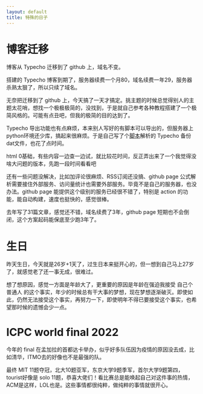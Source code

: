 ```yaml
---
layout: default
title: 特殊的日子
---
```


# 博客迁移
博客从 Typecho 迁移到了 github 上，域名不变。

搭建的 Typecho 博客到期了，服务器续费一个月80，域名续费一年29，服务器杀熟太狠了，所以只续了域名。

无奈把迁移到了 github 上，今天搞了一天才搞定。挑主题的时候总觉得别人的主题太花哨，想找一个极极极简的，没找到，于是就自己参考各种教程搭建了一个极简风格的。可能有点丑吧，但我的极简的目的达到了。

Typecho 导出功能也有点麻烦，本来别人写好的有脚本可以导出的，但服务器上python环境还少库，搞起来很麻烦。于是自己写了个[脚本](https://gist.github.com/wa008/7e81528e8831fb0caccd41c3e4ff29ea)解析的 Typecho 备份dat文件，也花了点时间。

html 0基础，有些内容一边查一边试，就比较花时间，反正弄出来了一个我觉得没啥大问题的版本，先跑一段时间看看吧

还有一些问题没解决，比如加评论很麻烦、RSS订阅还没搞、github page 公式解析需要接住外部服务、访问量统计也需要外部服务。毕竟不是自己的服务器，也没办法。github page 能提供这个级别的服务已经很不错了，特别是 action 的功能，能自动构建，速度也挺快的，感觉很棒。

去年写了31篇文章，感觉还不错，域名续费了3年，github page 短期也不会倒闭，这个方案起码能保底至少跑3年了。

# 生日
昨天生日，今天就是26岁+1天了，过生日本来挺开心的，但一想到自己马上27岁了，就感觉老了还一事无成，很难过。

想了想原因，感觉一方面是年龄大了，更重要的原因是年龄在强迫我接受 自己个普通人 的这个事实，年少的时候总有干大事的梦想，现在梦想逐渐破灭。即使如此，仍然无法接受这个事实，再努力一下，即使明年不得已要接受这个事实，也希望那时候的遗憾会少一点。

# ICPC world final 2022
今年的 final 在孟加拉的首都达卡举办，似乎好多队伍因为疫情的原因没去成，比如清华，ITMO去的好像也不是最强的队。

最终 MIT 11题夺冠，北大10题亚军，东京大学9题季军，首尔大学9题第四，tourist好像是 solo 11题，恭喜大佬们！看比赛总是能唤起自己对这件事的热情，ACM是这样，LOL也是。这些事情都很纯粹，做纯粹的事情就很开心。
